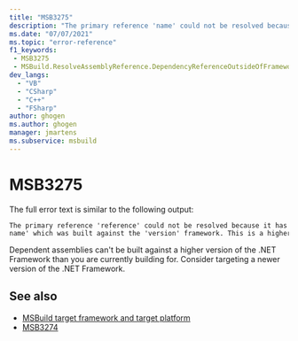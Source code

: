 ```yaml
---
title: "MSB3275"
description: "The primary reference 'name' could not be resolved because it has an indirect dependency on the assembly 'assembly-name' which was built against the 'version' framework. This is a higher version than the currently targeted framework 'version'."
ms.date: "07/07/2021"
ms.topic: "error-reference"
f1_keywords:
 - MSB3275
 - MSBuild.ResolveAssemblyReference.DependencyReferenceOutsideOfFrameworkUsingAttribute
dev_langs:
  - "VB"
  - "CSharp"
  - "C++"
  - "FSharp"
author: ghogen
ms.author: ghogen
manager: jmartens
ms.subservice: msbuild
---
```

# MSB3275

The full error text is similar to the following output:

```output
The primary reference 'reference' could not be resolved because it has an indirect dependency on the assembly 'assembly-name' which was built against the 'version' framework. This is a higher version than the currently targeted framework 'version'.
```

Dependent assemblies can't be built against a higher version of the .NET Framework than you are currently building for. Consider targeting a newer version of the .NET Framework.

## See also

- [MSBuild target framework and target platform](../msbuild-target-framework-and-target-platform.md)
- [MSB3274](msb3274.md)
